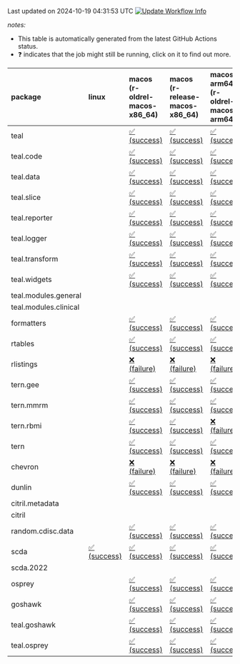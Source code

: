 Last updated on 2024-10-19 04:31:53 UTC [![Update Workflow
Info](https://github.com/averissimo/verdepcheck-status/actions/workflows/update.yaml/badge.svg)](https://github.com/averissimo/verdepcheck-status/actions/workflows/update.yaml)

*notes:*

-   This table is automatically generated from the latest GitHub Actions
    status.
-   ❓ indicates that the job might still be running, click on it to
    find out more.

<table>
<colgroup>
<col style="width: 1%" />
<col style="width: 6%" />
<col style="width: 7%" />
<col style="width: 7%" />
<col style="width: 7%" />
<col style="width: 7%" />
<col style="width: 7%" />
<col style="width: 7%" />
<col style="width: 7%" />
<col style="width: 7%" />
<col style="width: 7%" />
<col style="width: 7%" />
<col style="width: 7%" />
<col style="width: 7%" />
</colgroup>
<thead>
<tr class="header">
<th style="text-align: left;">package</th>
<th style="text-align: left;">linux</th>
<th style="text-align: left;">macos (r-oldrel-macos-x86_64)</th>
<th style="text-align: left;">macos (r-release-macos-x86_64)</th>
<th style="text-align: left;">macos-arm64 (r-oldrel-macos-arm64)</th>
<th style="text-align: left;">macos-arm64 (r-release-macos-arm64)</th>
<th style="text-align: left;">nosuggests</th>
<th style="text-align: left;">ubuntu-clang</th>
<th style="text-align: left;">ubuntu-gcc12</th>
<th style="text-align: left;">ubuntu-next</th>
<th style="text-align: left;">ubuntu-release</th>
<th style="text-align: left;">windows (r-devel-windows-x86_64)</th>
<th style="text-align: left;">windows (r-oldrel-windows-x86_64)</th>
<th style="text-align: left;">windows (r-release-windows-x86_64)</th>
</tr>
</thead>
<tbody>
<tr class="odd">
<td style="text-align: left;">teal</td>
<td style="text-align: left;"></td>
<td
style="text-align: left;"><a href="https://github.com/insightsengineering/teal/actions/runs/11311177624/job/31504024197">✅
(success)</a></td>
<td
style="text-align: left;"><a href="https://github.com/insightsengineering/teal/actions/runs/11311177624/job/31504021175">✅
(success)</a></td>
<td
style="text-align: left;"><a href="https://github.com/insightsengineering/teal/actions/runs/11311177624/job/31504023261">✅
(success)</a></td>
<td
style="text-align: left;"><a href="https://github.com/insightsengineering/teal/actions/runs/11311177624/job/31504020076">✅
(success)</a></td>
<td
style="text-align: left;"><a href="https://github.com/insightsengineering/teal/actions/runs/11311177624/job/31504024657">❌
(failure)</a></td>
<td
style="text-align: left;"><a href="https://github.com/insightsengineering/teal/actions/runs/11311177624/job/31504018270">✅
(success)</a></td>
<td
style="text-align: left;"><a href="https://github.com/insightsengineering/teal/actions/runs/11311177624/job/31504019358">✅
(success)</a></td>
<td
style="text-align: left;"><a href="https://github.com/insightsengineering/teal/actions/runs/11311177624/job/31504021686">✅
(success)</a></td>
<td
style="text-align: left;"><a href="https://github.com/insightsengineering/teal/actions/runs/11311177624/job/31504022513">✅
(success)</a></td>
<td
style="text-align: left;"><a href="https://github.com/insightsengineering/teal/actions/runs/11311177624/job/31504018760">✅
(success)</a></td>
<td
style="text-align: left;"><a href="https://github.com/insightsengineering/teal/actions/runs/11311177624/job/31504025184">✅
(success)</a></td>
<td
style="text-align: left;"><a href="https://github.com/insightsengineering/teal/actions/runs/11311177624/job/31504022094">✅
(success)</a></td>
</tr>
<tr class="even">
<td style="text-align: left;">teal.code</td>
<td style="text-align: left;"></td>
<td
style="text-align: left;"><a href="https://github.com/insightsengineering/teal.code/actions/runs/11311190380/job/31457140230">✅
(success)</a></td>
<td
style="text-align: left;"><a href="https://github.com/insightsengineering/teal.code/actions/runs/11311190380/job/31457139639">✅
(success)</a></td>
<td
style="text-align: left;"><a href="https://github.com/insightsengineering/teal.code/actions/runs/11311190380/job/31457139968">✅
(success)</a></td>
<td
style="text-align: left;"><a href="https://github.com/insightsengineering/teal.code/actions/runs/11311190380/job/31457139465">✅
(success)</a></td>
<td
style="text-align: left;"><a href="https://github.com/insightsengineering/teal.code/actions/runs/11311190380/job/31457140597">✅
(success)</a></td>
<td
style="text-align: left;"><a href="https://github.com/insightsengineering/teal.code/actions/runs/11311190380/job/31457139384">✅
(success)</a></td>
<td
style="text-align: left;"><a href="https://github.com/insightsengineering/teal.code/actions/runs/11311190380/job/31457139551">✅
(success)</a></td>
<td
style="text-align: left;"><a href="https://github.com/insightsengineering/teal.code/actions/runs/11311190380/job/31457140112">✅
(success)</a></td>
<td
style="text-align: left;"><a href="https://github.com/insightsengineering/teal.code/actions/runs/11311190380/job/31457140329">✅
(success)</a></td>
<td
style="text-align: left;"><a href="https://github.com/insightsengineering/teal.code/actions/runs/11311190380/job/31457139104">✅
(success)</a></td>
<td
style="text-align: left;"><a href="https://github.com/insightsengineering/teal.code/actions/runs/11311190380/job/31457140409">✅
(success)</a></td>
<td
style="text-align: left;"><a href="https://github.com/insightsengineering/teal.code/actions/runs/11311190380/job/31457139812">✅
(success)</a></td>
</tr>
<tr class="odd">
<td style="text-align: left;">teal.data</td>
<td style="text-align: left;"></td>
<td
style="text-align: left;"><a href="https://github.com/insightsengineering/teal.data/actions/runs/11311180327/job/31457117241">✅
(success)</a></td>
<td
style="text-align: left;"><a href="https://github.com/insightsengineering/teal.data/actions/runs/11311180327/job/31457116797">✅
(success)</a></td>
<td
style="text-align: left;"><a href="https://github.com/insightsengineering/teal.data/actions/runs/11311180327/job/31457117136">✅
(success)</a></td>
<td
style="text-align: left;"><a href="https://github.com/insightsengineering/teal.data/actions/runs/11311180327/job/31457116665">✅
(success)</a></td>
<td
style="text-align: left;"><a href="https://github.com/insightsengineering/teal.data/actions/runs/11311180327/job/31457117520">✅
(success)</a></td>
<td
style="text-align: left;"><a href="https://github.com/insightsengineering/teal.data/actions/runs/11311180327/job/31457116596">✅
(success)</a></td>
<td
style="text-align: left;"><a href="https://github.com/insightsengineering/teal.data/actions/runs/11311180327/job/31457116737">✅
(success)</a></td>
<td
style="text-align: left;"><a href="https://github.com/insightsengineering/teal.data/actions/runs/11311180327/job/31457117032">✅
(success)</a></td>
<td
style="text-align: left;"><a href="https://github.com/insightsengineering/teal.data/actions/runs/11311180327/job/31457117188">✅
(success)</a></td>
<td
style="text-align: left;"><a href="https://github.com/insightsengineering/teal.data/actions/runs/11311180327/job/31457116364">✅
(success)</a></td>
<td
style="text-align: left;"><a href="https://github.com/insightsengineering/teal.data/actions/runs/11311180327/job/31457117379">✅
(success)</a></td>
<td
style="text-align: left;"><a href="https://github.com/insightsengineering/teal.data/actions/runs/11311180327/job/31457116944">✅
(success)</a></td>
</tr>
<tr class="even">
<td style="text-align: left;">teal.slice</td>
<td style="text-align: left;"></td>
<td
style="text-align: left;"><a href="https://github.com/insightsengineering/teal.slice/actions/runs/11311184918/job/31457125964">✅
(success)</a></td>
<td
style="text-align: left;"><a href="https://github.com/insightsengineering/teal.slice/actions/runs/11311184918/job/31457125583">✅
(success)</a></td>
<td
style="text-align: left;"><a href="https://github.com/insightsengineering/teal.slice/actions/runs/11311184918/job/31457125890">✅
(success)</a></td>
<td
style="text-align: left;"><a href="https://github.com/insightsengineering/teal.slice/actions/runs/11311184918/job/31457125437">✅
(success)</a></td>
<td
style="text-align: left;"><a href="https://github.com/insightsengineering/teal.slice/actions/runs/11311184918/job/31457126185">✅
(success)</a></td>
<td
style="text-align: left;"><a href="https://github.com/insightsengineering/teal.slice/actions/runs/11311184918/job/31457125019">✅
(success)</a></td>
<td
style="text-align: left;"><a href="https://github.com/insightsengineering/teal.slice/actions/runs/11311184918/job/31457125365">✅
(success)</a></td>
<td
style="text-align: left;"><a href="https://github.com/insightsengineering/teal.slice/actions/runs/11311184918/job/31457125675">✅
(success)</a></td>
<td
style="text-align: left;"><a href="https://github.com/insightsengineering/teal.slice/actions/runs/11311184918/job/31457125817">✅
(success)</a></td>
<td
style="text-align: left;"><a href="https://github.com/insightsengineering/teal.slice/actions/runs/11311184918/job/31457125299">✅
(success)</a></td>
<td
style="text-align: left;"><a href="https://github.com/insightsengineering/teal.slice/actions/runs/11311184918/job/31457126110">✅
(success)</a></td>
<td
style="text-align: left;"><a href="https://github.com/insightsengineering/teal.slice/actions/runs/11311184918/job/31457125746">✅
(success)</a></td>
</tr>
<tr class="odd">
<td style="text-align: left;">teal.reporter</td>
<td style="text-align: left;"></td>
<td
style="text-align: left;"><a href="https://github.com/insightsengineering/teal.reporter/actions/runs/11311181842/job/31457118791">✅
(success)</a></td>
<td
style="text-align: left;"><a href="https://github.com/insightsengineering/teal.reporter/actions/runs/11311181842/job/31457118480">✅
(success)</a></td>
<td
style="text-align: left;"><a href="https://github.com/insightsengineering/teal.reporter/actions/runs/11311181842/job/31457118673">✅
(success)</a></td>
<td
style="text-align: left;"><a href="https://github.com/insightsengineering/teal.reporter/actions/runs/11311181842/job/31457118389">✅
(success)</a></td>
<td
style="text-align: left;"><a href="https://github.com/insightsengineering/teal.reporter/actions/runs/11311181842/job/31457118935">✅
(success)</a></td>
<td
style="text-align: left;"><a href="https://github.com/insightsengineering/teal.reporter/actions/runs/11311181842/job/31457118329">✅
(success)</a></td>
<td
style="text-align: left;"><a href="https://github.com/insightsengineering/teal.reporter/actions/runs/11311181842/job/31457118435">✅
(success)</a></td>
<td
style="text-align: left;"><a href="https://github.com/insightsengineering/teal.reporter/actions/runs/11311181842/job/31457118636">✅
(success)</a></td>
<td
style="text-align: left;"><a href="https://github.com/insightsengineering/teal.reporter/actions/runs/11311181842/job/31457118733">✅
(success)</a></td>
<td
style="text-align: left;"><a href="https://github.com/insightsengineering/teal.reporter/actions/runs/11311181842/job/31457118156">✅
(success)</a></td>
<td
style="text-align: left;"><a href="https://github.com/insightsengineering/teal.reporter/actions/runs/11311181842/job/31457118879">✅
(success)</a></td>
<td
style="text-align: left;"><a href="https://github.com/insightsengineering/teal.reporter/actions/runs/11311181842/job/31457118597">✅
(success)</a></td>
</tr>
<tr class="even">
<td style="text-align: left;">teal.logger</td>
<td style="text-align: left;"></td>
<td
style="text-align: left;"><a href="https://github.com/insightsengineering/teal.logger/actions/runs/11311178872/job/31457112382">✅
(success)</a></td>
<td
style="text-align: left;"><a href="https://github.com/insightsengineering/teal.logger/actions/runs/11311178872/job/31457111786">✅
(success)</a></td>
<td
style="text-align: left;"><a href="https://github.com/insightsengineering/teal.logger/actions/runs/11311178872/job/31457112185">✅
(success)</a></td>
<td
style="text-align: left;"><a href="https://github.com/insightsengineering/teal.logger/actions/runs/11311178872/job/31457111588">✅
(success)</a></td>
<td
style="text-align: left;"><a href="https://github.com/insightsengineering/teal.logger/actions/runs/11311178872/job/31457112805">✅
(success)</a></td>
<td
style="text-align: left;"><a href="https://github.com/insightsengineering/teal.logger/actions/runs/11311178872/job/31457111502">✅
(success)</a></td>
<td
style="text-align: left;"><a href="https://github.com/insightsengineering/teal.logger/actions/runs/11311178872/job/31457111699">✅
(success)</a></td>
<td
style="text-align: left;"><a href="https://github.com/insightsengineering/teal.logger/actions/runs/11311178872/job/31457112071">✅
(success)</a></td>
<td
style="text-align: left;"><a href="https://github.com/insightsengineering/teal.logger/actions/runs/11311178872/job/31457112281">✅
(success)</a></td>
<td
style="text-align: left;"><a href="https://github.com/insightsengineering/teal.logger/actions/runs/11311178872/job/31457111271">✅
(success)</a></td>
<td
style="text-align: left;"><a href="https://github.com/insightsengineering/teal.logger/actions/runs/11311178872/job/31457112680">✅
(success)</a></td>
<td
style="text-align: left;"><a href="https://github.com/insightsengineering/teal.logger/actions/runs/11311178872/job/31457111976">✅
(success)</a></td>
</tr>
<tr class="odd">
<td style="text-align: left;">teal.transform</td>
<td style="text-align: left;"></td>
<td
style="text-align: left;"><a href="https://github.com/insightsengineering/teal.transform/actions/runs/11311183113/job/31457121952">✅
(success)</a></td>
<td
style="text-align: left;"><a href="https://github.com/insightsengineering/teal.transform/actions/runs/11311183113/job/31457121389">✅
(success)</a></td>
<td
style="text-align: left;"><a href="https://github.com/insightsengineering/teal.transform/actions/runs/11311183113/job/31457121775">✅
(success)</a></td>
<td
style="text-align: left;"><a href="https://github.com/insightsengineering/teal.transform/actions/runs/11311183113/job/31457121199">✅
(success)</a></td>
<td
style="text-align: left;"><a href="https://github.com/insightsengineering/teal.transform/actions/runs/11311183113/job/31457122194">✅
(success)</a></td>
<td
style="text-align: left;"><a href="https://github.com/insightsengineering/teal.transform/actions/runs/11311183113/job/31457121111">✅
(success)</a></td>
<td
style="text-align: left;"><a href="https://github.com/insightsengineering/teal.transform/actions/runs/11311183113/job/31457121294">✅
(success)</a></td>
<td
style="text-align: left;"><a href="https://github.com/insightsengineering/teal.transform/actions/runs/11311183113/job/31457121672">✅
(success)</a></td>
<td
style="text-align: left;"><a href="https://github.com/insightsengineering/teal.transform/actions/runs/11311183113/job/31457121858">✅
(success)</a></td>
<td
style="text-align: left;"><a href="https://github.com/insightsengineering/teal.transform/actions/runs/11311183113/job/31457120837">✅
(success)</a></td>
<td
style="text-align: left;"><a href="https://github.com/insightsengineering/teal.transform/actions/runs/11311183113/job/31457122112">✅
(success)</a></td>
<td
style="text-align: left;"><a href="https://github.com/insightsengineering/teal.transform/actions/runs/11311183113/job/31457121587">✅
(success)</a></td>
</tr>
<tr class="even">
<td style="text-align: left;">teal.widgets</td>
<td style="text-align: left;"></td>
<td
style="text-align: left;"><a href="https://github.com/insightsengineering/teal.widgets/actions/runs/11311194994/job/31457153826">✅
(success)</a></td>
<td
style="text-align: left;"><a href="https://github.com/insightsengineering/teal.widgets/actions/runs/11311194994/job/31457153546">✅
(success)</a></td>
<td
style="text-align: left;"><a href="https://github.com/insightsengineering/teal.widgets/actions/runs/11311194994/job/31457153746">✅
(success)</a></td>
<td
style="text-align: left;"><a href="https://github.com/insightsengineering/teal.widgets/actions/runs/11311194994/job/31457153443">✅
(success)</a></td>
<td
style="text-align: left;"><a href="https://github.com/insightsengineering/teal.widgets/actions/runs/11311194994/job/31457153946">✅
(success)</a></td>
<td
style="text-align: left;"><a href="https://github.com/insightsengineering/teal.widgets/actions/runs/11311194994/job/31457153389">✅
(success)</a></td>
<td
style="text-align: left;"><a href="https://github.com/insightsengineering/teal.widgets/actions/runs/11311194994/job/31457153498">✅
(success)</a></td>
<td
style="text-align: left;"><a href="https://github.com/insightsengineering/teal.widgets/actions/runs/11311194994/job/31457153689">✅
(success)</a></td>
<td
style="text-align: left;"><a href="https://github.com/insightsengineering/teal.widgets/actions/runs/11311194994/job/31457153790">✅
(success)</a></td>
<td
style="text-align: left;"><a href="https://github.com/insightsengineering/teal.widgets/actions/runs/11311194994/job/31457153189">✅
(success)</a></td>
<td
style="text-align: left;"><a href="https://github.com/insightsengineering/teal.widgets/actions/runs/11311194994/job/31457153904">✅
(success)</a></td>
<td
style="text-align: left;"><a href="https://github.com/insightsengineering/teal.widgets/actions/runs/11311194994/job/31457153646">✅
(success)</a></td>
</tr>
<tr class="odd">
<td style="text-align: left;">teal.modules.general</td>
<td style="text-align: left;"></td>
<td style="text-align: left;"></td>
<td style="text-align: left;"></td>
<td style="text-align: left;"></td>
<td style="text-align: left;"></td>
<td style="text-align: left;"></td>
<td style="text-align: left;"></td>
<td style="text-align: left;"></td>
<td style="text-align: left;"></td>
<td style="text-align: left;"></td>
<td style="text-align: left;"></td>
<td style="text-align: left;"></td>
<td style="text-align: left;"></td>
</tr>
<tr class="even">
<td style="text-align: left;">teal.modules.clinical</td>
<td style="text-align: left;"></td>
<td style="text-align: left;"></td>
<td style="text-align: left;"></td>
<td style="text-align: left;"></td>
<td style="text-align: left;"></td>
<td style="text-align: left;"></td>
<td style="text-align: left;"></td>
<td style="text-align: left;"></td>
<td style="text-align: left;"></td>
<td style="text-align: left;"></td>
<td style="text-align: left;"></td>
<td style="text-align: left;"></td>
<td style="text-align: left;"></td>
</tr>
<tr class="odd">
<td style="text-align: left;">formatters</td>
<td style="text-align: left;"></td>
<td
style="text-align: left;"><a href="https://github.com/insightsengineering/formatters/actions/runs/11311186603/job/31457127563">✅
(success)</a></td>
<td
style="text-align: left;"><a href="https://github.com/insightsengineering/formatters/actions/runs/11311186603/job/31457127168">✅
(success)</a></td>
<td
style="text-align: left;"><a href="https://github.com/insightsengineering/formatters/actions/runs/11311186603/job/31457127428">✅
(success)</a></td>
<td
style="text-align: left;"><a href="https://github.com/insightsengineering/formatters/actions/runs/11311186603/job/31457127043">✅
(success)</a></td>
<td
style="text-align: left;"><a href="https://github.com/insightsengineering/formatters/actions/runs/11311186603/job/31457127637">✅
(success)</a></td>
<td
style="text-align: left;"><a href="https://github.com/insightsengineering/formatters/actions/runs/11311186603/job/31457126698">✅
(success)</a></td>
<td
style="text-align: left;"><a href="https://github.com/insightsengineering/formatters/actions/runs/11311186603/job/31457126987">✅
(success)</a></td>
<td
style="text-align: left;"><a href="https://github.com/insightsengineering/formatters/actions/runs/11311186603/job/31457127230">✅
(success)</a></td>
<td
style="text-align: left;"><a href="https://github.com/insightsengineering/formatters/actions/runs/11311186603/job/31457127369">✅
(success)</a></td>
<td
style="text-align: left;"><a href="https://github.com/insightsengineering/formatters/actions/runs/11311186603/job/31457126914">✅
(success)</a></td>
<td
style="text-align: left;"><a href="https://github.com/insightsengineering/formatters/actions/runs/11311186603/job/31457127700">✅
(success)</a></td>
<td
style="text-align: left;"><a href="https://github.com/insightsengineering/formatters/actions/runs/11311186603/job/31457127301">✅
(success)</a></td>
</tr>
<tr class="even">
<td style="text-align: left;">rtables</td>
<td style="text-align: left;"></td>
<td
style="text-align: left;"><a href="https://github.com/insightsengineering/rtables/actions/runs/11311177795/job/31457109719">✅
(success)</a></td>
<td
style="text-align: left;"><a href="https://github.com/insightsengineering/rtables/actions/runs/11311177795/job/31457109441">✅
(success)</a></td>
<td
style="text-align: left;"><a href="https://github.com/insightsengineering/rtables/actions/runs/11311177795/job/31457109619">✅
(success)</a></td>
<td
style="text-align: left;"><a href="https://github.com/insightsengineering/rtables/actions/runs/11311177795/job/31457109344">✅
(success)</a></td>
<td
style="text-align: left;"><a href="https://github.com/insightsengineering/rtables/actions/runs/11311177795/job/31457109875">✅
(success)</a></td>
<td
style="text-align: left;"><a href="https://github.com/insightsengineering/rtables/actions/runs/11311177795/job/31457109289">❌
(failure)</a></td>
<td
style="text-align: left;"><a href="https://github.com/insightsengineering/rtables/actions/runs/11311177795/job/31457109392">❌
(failure)</a></td>
<td
style="text-align: left;"><a href="https://github.com/insightsengineering/rtables/actions/runs/11311177795/job/31457109576">✅
(success)</a></td>
<td
style="text-align: left;"><a href="https://github.com/insightsengineering/rtables/actions/runs/11311177795/job/31457109668">✅
(success)</a></td>
<td
style="text-align: left;"><a href="https://github.com/insightsengineering/rtables/actions/runs/11311177795/job/31457109129">✅
(success)</a></td>
<td
style="text-align: left;"><a href="https://github.com/insightsengineering/rtables/actions/runs/11311177795/job/31457109826">✅
(success)</a></td>
<td
style="text-align: left;"><a href="https://github.com/insightsengineering/rtables/actions/runs/11311177795/job/31457109541">✅
(success)</a></td>
</tr>
<tr class="odd">
<td style="text-align: left;">rlistings</td>
<td style="text-align: left;"></td>
<td
style="text-align: left;"><a href="https://github.com/insightsengineering/rlistings/actions/runs/11311181109/job/31457118694">❌
(failure)</a></td>
<td
style="text-align: left;"><a href="https://github.com/insightsengineering/rlistings/actions/runs/11311181109/job/31457118467">❌
(failure)</a></td>
<td
style="text-align: left;"><a href="https://github.com/insightsengineering/rlistings/actions/runs/11311181109/job/31457118656">❌
(failure)</a></td>
<td
style="text-align: left;"><a href="https://github.com/insightsengineering/rlistings/actions/runs/11311181109/job/31457118385">❌
(failure)</a></td>
<td
style="text-align: left;"><a href="https://github.com/insightsengineering/rlistings/actions/runs/11311181109/job/31457118522">❌
(failure)</a></td>
<td
style="text-align: left;"><a href="https://github.com/insightsengineering/rlistings/actions/runs/11311181109/job/31457117976">❌
(failure)</a></td>
<td
style="text-align: left;"><a href="https://github.com/insightsengineering/rlistings/actions/runs/11311181109/job/31457118109">❌
(failure)</a></td>
<td
style="text-align: left;"><a href="https://github.com/insightsengineering/rlistings/actions/runs/11311181109/job/31457118261">❌
(failure)</a></td>
<td
style="text-align: left;"><a href="https://github.com/insightsengineering/rlistings/actions/runs/11311181109/job/31457118346">❌
(failure)</a></td>
<td
style="text-align: left;"><a href="https://github.com/insightsengineering/rlistings/actions/runs/11311181109/job/31457118306">❌
(failure)</a></td>
<td
style="text-align: left;"><a href="https://github.com/insightsengineering/rlistings/actions/runs/11311181109/job/31457118739">❌
(failure)</a></td>
<td
style="text-align: left;"><a href="https://github.com/insightsengineering/rlistings/actions/runs/11311181109/job/31457118566">❌
(failure)</a></td>
</tr>
<tr class="even">
<td style="text-align: left;">tern.gee</td>
<td style="text-align: left;"></td>
<td
style="text-align: left;"><a href="https://github.com/insightsengineering/tern.gee/actions/runs/11311187831/job/31457132427">✅
(success)</a></td>
<td
style="text-align: left;"><a href="https://github.com/insightsengineering/tern.gee/actions/runs/11311187831/job/31457131953">✅
(success)</a></td>
<td
style="text-align: left;"><a href="https://github.com/insightsengineering/tern.gee/actions/runs/11311187831/job/31457132295">✅
(success)</a></td>
<td
style="text-align: left;"><a href="https://github.com/insightsengineering/tern.gee/actions/runs/11311187831/job/31457131778">✅
(success)</a></td>
<td
style="text-align: left;"><a href="https://github.com/insightsengineering/tern.gee/actions/runs/11311187831/job/31457132658">✅
(success)</a></td>
<td
style="text-align: left;"><a href="https://github.com/insightsengineering/tern.gee/actions/runs/11311187831/job/31457131685">✅
(success)</a></td>
<td
style="text-align: left;"><a href="https://github.com/insightsengineering/tern.gee/actions/runs/11311187831/job/31457131869">✅
(success)</a></td>
<td
style="text-align: left;"><a href="https://github.com/insightsengineering/tern.gee/actions/runs/11311187831/job/31457132200">✅
(success)</a></td>
<td
style="text-align: left;"><a href="https://github.com/insightsengineering/tern.gee/actions/runs/11311187831/job/31457132362">✅
(success)</a></td>
<td
style="text-align: left;"><a href="https://github.com/insightsengineering/tern.gee/actions/runs/11311187831/job/31457131395">✅
(success)</a></td>
<td
style="text-align: left;"><a href="https://github.com/insightsengineering/tern.gee/actions/runs/11311187831/job/31457132589">✅
(success)</a></td>
<td
style="text-align: left;"><a href="https://github.com/insightsengineering/tern.gee/actions/runs/11311187831/job/31457132112">✅
(success)</a></td>
</tr>
<tr class="odd">
<td style="text-align: left;">tern.mmrm</td>
<td style="text-align: left;"></td>
<td
style="text-align: left;"><a href="https://github.com/insightsengineering/tern.mmrm/actions/runs/11311194585/job/31457152507">✅
(success)</a></td>
<td
style="text-align: left;"><a href="https://github.com/insightsengineering/tern.mmrm/actions/runs/11311194585/job/31457152177">✅
(success)</a></td>
<td
style="text-align: left;"><a href="https://github.com/insightsengineering/tern.mmrm/actions/runs/11311194585/job/31457152457">✅
(success)</a></td>
<td
style="text-align: left;"><a href="https://github.com/insightsengineering/tern.mmrm/actions/runs/11311194585/job/31457152061">✅
(success)</a></td>
<td
style="text-align: left;"><a href="https://github.com/insightsengineering/tern.mmrm/actions/runs/11311194585/job/31457152724">✅
(success)</a></td>
<td
style="text-align: left;"><a href="https://github.com/insightsengineering/tern.mmrm/actions/runs/11311194585/job/31457151992">✅
(success)</a></td>
<td
style="text-align: left;"><a href="https://github.com/insightsengineering/tern.mmrm/actions/runs/11311194585/job/31457152121">❌
(failure)</a></td>
<td
style="text-align: left;"><a href="https://github.com/insightsengineering/tern.mmrm/actions/runs/11311194585/job/31457152406">✅
(success)</a></td>
<td
style="text-align: left;"><a href="https://github.com/insightsengineering/tern.mmrm/actions/runs/11311194585/job/31457152561">✅
(success)</a></td>
<td
style="text-align: left;"><a href="https://github.com/insightsengineering/tern.mmrm/actions/runs/11311194585/job/31457151800">✅
(success)</a></td>
<td
style="text-align: left;"><a href="https://github.com/insightsengineering/tern.mmrm/actions/runs/11311194585/job/31457152615">✅
(success)</a></td>
<td
style="text-align: left;"><a href="https://github.com/insightsengineering/tern.mmrm/actions/runs/11311194585/job/31457152342">✅
(success)</a></td>
</tr>
<tr class="even">
<td style="text-align: left;">tern.rbmi</td>
<td style="text-align: left;"></td>
<td
style="text-align: left;"><a href="https://github.com/insightsengineering/tern.rbmi/actions/runs/11311185932/job/31457126793">✅
(success)</a></td>
<td
style="text-align: left;"><a href="https://github.com/insightsengineering/tern.rbmi/actions/runs/11311185932/job/31457126423">✅
(success)</a></td>
<td
style="text-align: left;"><a href="https://github.com/insightsengineering/tern.rbmi/actions/runs/11311185932/job/31457126670">❌
(failure)</a></td>
<td
style="text-align: left;"><a href="https://github.com/insightsengineering/tern.rbmi/actions/runs/11311185932/job/31457126280">❌
(failure)</a></td>
<td
style="text-align: left;"><a href="https://github.com/insightsengineering/tern.rbmi/actions/runs/11311185932/job/31457126864">✅
(success)</a></td>
<td
style="text-align: left;"><a href="https://github.com/insightsengineering/tern.rbmi/actions/runs/11311185932/job/31457125935">✅
(success)</a></td>
<td
style="text-align: left;"><a href="https://github.com/insightsengineering/tern.rbmi/actions/runs/11311185932/job/31457126207">✅
(success)</a></td>
<td
style="text-align: left;"><a href="https://github.com/insightsengineering/tern.rbmi/actions/runs/11311185932/job/31457126496">✅
(success)</a></td>
<td
style="text-align: left;"><a href="https://github.com/insightsengineering/tern.rbmi/actions/runs/11311185932/job/31457126617">✅
(success)</a></td>
<td
style="text-align: left;"><a href="https://github.com/insightsengineering/tern.rbmi/actions/runs/11311185932/job/31457126140">✅
(success)</a></td>
<td
style="text-align: left;"><a href="https://github.com/insightsengineering/tern.rbmi/actions/runs/11311185932/job/31457126934">✅
(success)</a></td>
<td
style="text-align: left;"><a href="https://github.com/insightsengineering/tern.rbmi/actions/runs/11311185932/job/31457126560">✅
(success)</a></td>
</tr>
<tr class="odd">
<td style="text-align: left;">tern</td>
<td style="text-align: left;"></td>
<td
style="text-align: left;"><a href="https://github.com/insightsengineering/tern/actions/runs/11311181749/job/31457118387">✅
(success)</a></td>
<td
style="text-align: left;"><a href="https://github.com/insightsengineering/tern/actions/runs/11311181749/job/31457118028">✅
(success)</a></td>
<td
style="text-align: left;"><a href="https://github.com/insightsengineering/tern/actions/runs/11311181749/job/31457118267">✅
(success)</a></td>
<td
style="text-align: left;"><a href="https://github.com/insightsengineering/tern/actions/runs/11311181749/job/31457117889">✅
(success)</a></td>
<td
style="text-align: left;"><a href="https://github.com/insightsengineering/tern/actions/runs/11311181749/job/31457118441">❌
(failure)</a></td>
<td
style="text-align: left;"><a href="https://github.com/insightsengineering/tern/actions/runs/11311181749/job/31457117537">✅
(success)</a></td>
<td
style="text-align: left;"><a href="https://github.com/insightsengineering/tern/actions/runs/11311181749/job/31457117809">✅
(success)</a></td>
<td
style="text-align: left;"><a href="https://github.com/insightsengineering/tern/actions/runs/11311181749/job/31457118079">✅
(success)</a></td>
<td
style="text-align: left;"><a href="https://github.com/insightsengineering/tern/actions/runs/11311181749/job/31457118204">✅
(success)</a></td>
<td
style="text-align: left;"><a href="https://github.com/insightsengineering/tern/actions/runs/11311181749/job/31457117758">✅
(success)</a></td>
<td
style="text-align: left;"><a href="https://github.com/insightsengineering/tern/actions/runs/11311181749/job/31457118516">✅
(success)</a></td>
<td
style="text-align: left;"><a href="https://github.com/insightsengineering/tern/actions/runs/11311181749/job/31457118142">✅
(success)</a></td>
</tr>
<tr class="even">
<td style="text-align: left;">chevron</td>
<td style="text-align: left;"></td>
<td
style="text-align: left;"><a href="https://github.com/insightsengineering/chevron/actions/runs/11311188407/job/31457133077">❌
(failure)</a></td>
<td
style="text-align: left;"><a href="https://github.com/insightsengineering/chevron/actions/runs/11311188407/job/31457132644">❌
(failure)</a></td>
<td
style="text-align: left;"><a href="https://github.com/insightsengineering/chevron/actions/runs/11311188407/job/31457132954">❌
(failure)</a></td>
<td
style="text-align: left;"><a href="https://github.com/insightsengineering/chevron/actions/runs/11311188407/job/31457132585">❌
(failure)</a></td>
<td
style="text-align: left;"><a href="https://github.com/insightsengineering/chevron/actions/runs/11311188407/job/31457133438">❌
(failure)</a></td>
<td
style="text-align: left;"><a href="https://github.com/insightsengineering/chevron/actions/runs/11311188407/job/31457132710">❌
(failure)</a></td>
<td
style="text-align: left;"><a href="https://github.com/insightsengineering/chevron/actions/runs/11311188407/job/31457132862">❌
(failure)</a></td>
<td
style="text-align: left;"><a href="https://github.com/insightsengineering/chevron/actions/runs/11311188407/job/31457133143">❌
(failure)</a></td>
<td
style="text-align: left;"><a href="https://github.com/insightsengineering/chevron/actions/runs/11311188407/job/31457133266">❌
(failure)</a></td>
<td
style="text-align: left;"><a href="https://github.com/insightsengineering/chevron/actions/runs/11311188407/job/31457132335">❌
(failure)</a></td>
<td
style="text-align: left;"><a href="https://github.com/insightsengineering/chevron/actions/runs/11311188407/job/31457133204">❌
(failure)</a></td>
<td
style="text-align: left;"><a href="https://github.com/insightsengineering/chevron/actions/runs/11311188407/job/31457132774">❌
(failure)</a></td>
</tr>
<tr class="odd">
<td style="text-align: left;">dunlin</td>
<td style="text-align: left;"></td>
<td
style="text-align: left;"><a href="https://github.com/insightsengineering/dunlin/actions/runs/11311187827/job/31457133241">✅
(success)</a></td>
<td
style="text-align: left;"><a href="https://github.com/insightsengineering/dunlin/actions/runs/11311187827/job/31457132714">✅
(success)</a></td>
<td
style="text-align: left;"><a href="https://github.com/insightsengineering/dunlin/actions/runs/11311187827/job/31457133052">✅
(success)</a></td>
<td
style="text-align: left;"><a href="https://github.com/insightsengineering/dunlin/actions/runs/11311187827/job/31457132503">✅
(success)</a></td>
<td
style="text-align: left;"><a href="https://github.com/insightsengineering/dunlin/actions/runs/11311187827/job/31457133311">❌
(failure)</a></td>
<td
style="text-align: left;"><a href="https://github.com/insightsengineering/dunlin/actions/runs/11311187827/job/31457131993">✅
(success)</a></td>
<td
style="text-align: left;"><a href="https://github.com/insightsengineering/dunlin/actions/runs/11311187827/job/31457132406">✅
(success)</a></td>
<td
style="text-align: left;"><a href="https://github.com/insightsengineering/dunlin/actions/runs/11311187827/job/31457132811">✅
(success)</a></td>
<td
style="text-align: left;"><a href="https://github.com/insightsengineering/dunlin/actions/runs/11311187827/job/31457132972">✅
(success)</a></td>
<td
style="text-align: left;"><a href="https://github.com/insightsengineering/dunlin/actions/runs/11311187827/job/31457132307">✅
(success)</a></td>
<td
style="text-align: left;"><a href="https://github.com/insightsengineering/dunlin/actions/runs/11311187827/job/31457133552">✅
(success)</a></td>
<td
style="text-align: left;"><a href="https://github.com/insightsengineering/dunlin/actions/runs/11311187827/job/31457132882">✅
(success)</a></td>
</tr>
<tr class="even">
<td style="text-align: left;">citril.metadata</td>
<td style="text-align: left;"></td>
<td style="text-align: left;"></td>
<td style="text-align: left;"></td>
<td style="text-align: left;"></td>
<td style="text-align: left;"></td>
<td style="text-align: left;"></td>
<td style="text-align: left;"></td>
<td style="text-align: left;"></td>
<td style="text-align: left;"></td>
<td style="text-align: left;"></td>
<td style="text-align: left;"></td>
<td style="text-align: left;"></td>
<td style="text-align: left;"></td>
</tr>
<tr class="odd">
<td style="text-align: left;">citril</td>
<td style="text-align: left;"></td>
<td style="text-align: left;"></td>
<td style="text-align: left;"></td>
<td style="text-align: left;"></td>
<td style="text-align: left;"></td>
<td style="text-align: left;"></td>
<td style="text-align: left;"></td>
<td style="text-align: left;"></td>
<td style="text-align: left;"></td>
<td style="text-align: left;"></td>
<td style="text-align: left;"></td>
<td style="text-align: left;"></td>
<td style="text-align: left;"></td>
</tr>
<tr class="even">
<td style="text-align: left;">random.cdisc.data</td>
<td style="text-align: left;"></td>
<td
style="text-align: left;"><a href="https://github.com/insightsengineering/random.cdisc.data/actions/runs/11311185246/job/31457126147">✅
(success)</a></td>
<td
style="text-align: left;"><a href="https://github.com/insightsengineering/random.cdisc.data/actions/runs/11311185246/job/31457125764">✅
(success)</a></td>
<td
style="text-align: left;"><a href="https://github.com/insightsengineering/random.cdisc.data/actions/runs/11311185246/job/31457126025">✅
(success)</a></td>
<td
style="text-align: left;"><a href="https://github.com/insightsengineering/random.cdisc.data/actions/runs/11311185246/job/31457125581">✅
(success)</a></td>
<td
style="text-align: left;"><a href="https://github.com/insightsengineering/random.cdisc.data/actions/runs/11311185246/job/31457126370">✅
(success)</a></td>
<td
style="text-align: left;"><a href="https://github.com/insightsengineering/random.cdisc.data/actions/runs/11311185246/job/31457125524">✅
(success)</a></td>
<td
style="text-align: left;"><a href="https://github.com/insightsengineering/random.cdisc.data/actions/runs/11311185246/job/31457125669">✅
(success)</a></td>
<td
style="text-align: left;"><a href="https://github.com/insightsengineering/random.cdisc.data/actions/runs/11311185246/job/31457125961">✅
(success)</a></td>
<td
style="text-align: left;"><a href="https://github.com/insightsengineering/random.cdisc.data/actions/runs/11311185246/job/31457126089">✅
(success)</a></td>
<td
style="text-align: left;"><a href="https://github.com/insightsengineering/random.cdisc.data/actions/runs/11311185246/job/31457125304">✅
(success)</a></td>
<td
style="text-align: left;"><a href="https://github.com/insightsengineering/random.cdisc.data/actions/runs/11311185246/job/31457126300">✅
(success)</a></td>
<td
style="text-align: left;"><a href="https://github.com/insightsengineering/random.cdisc.data/actions/runs/11311185246/job/31457125892">✅
(success)</a></td>
</tr>
<tr class="odd">
<td style="text-align: left;">scda</td>
<td
style="text-align: left;"><a href="https://github.com/insightsengineering/scda/actions/runs/10437595381/job/28903953758">✅
(success)</a></td>
<td
style="text-align: left;"><a href="https://github.com/insightsengineering/scda/actions/runs/10437595381/job/28903953430">✅
(success)</a></td>
<td
style="text-align: left;"><a href="https://github.com/insightsengineering/scda/actions/runs/10437595381/job/28903953031">✅
(success)</a></td>
<td
style="text-align: left;"><a href="https://github.com/insightsengineering/scda/actions/runs/10437595381/job/28903953278">✅
(success)</a></td>
<td
style="text-align: left;"><a href="https://github.com/insightsengineering/scda/actions/runs/10437595381/job/28903952896">✅
(success)</a></td>
<td
style="text-align: left;"><a href="https://github.com/insightsengineering/scda/actions/runs/10437595381/job/28903953675">❌
(failure)</a></td>
<td
style="text-align: left;"><a href="https://github.com/insightsengineering/scda/actions/runs/10437595381/job/28903952832">✅
(success)</a></td>
<td
style="text-align: left;"><a href="https://github.com/insightsengineering/scda/actions/runs/10437595381/job/28903952973">✅
(success)</a></td>
<td
style="text-align: left;"><a href="https://github.com/insightsengineering/scda/actions/runs/10437595381/job/28903953208">✅
(success)</a></td>
<td
style="text-align: left;"><a href="https://github.com/insightsengineering/scda/actions/runs/10437595381/job/28903953361">✅
(success)</a></td>
<td
style="text-align: left;"><a href="https://github.com/insightsengineering/scda/actions/runs/10437595381/job/28903952629">✅
(success)</a></td>
<td
style="text-align: left;"><a href="https://github.com/insightsengineering/scda/actions/runs/10437595381/job/28903953574">✅
(success)</a></td>
<td
style="text-align: left;"><a href="https://github.com/insightsengineering/scda/actions/runs/10437595381/job/28903953140">✅
(success)</a></td>
</tr>
<tr class="even">
<td style="text-align: left;">scda.2022</td>
<td style="text-align: left;"></td>
<td style="text-align: left;"></td>
<td style="text-align: left;"></td>
<td style="text-align: left;"></td>
<td style="text-align: left;"></td>
<td style="text-align: left;"></td>
<td style="text-align: left;"></td>
<td style="text-align: left;"></td>
<td style="text-align: left;"></td>
<td style="text-align: left;"></td>
<td style="text-align: left;"></td>
<td style="text-align: left;"></td>
<td style="text-align: left;"></td>
</tr>
<tr class="odd">
<td style="text-align: left;">osprey</td>
<td style="text-align: left;"></td>
<td
style="text-align: left;"><a href="https://github.com/insightsengineering/osprey/actions/runs/11311192238/job/31457147950">✅
(success)</a></td>
<td
style="text-align: left;"><a href="https://github.com/insightsengineering/osprey/actions/runs/11311192238/job/31457147431">✅
(success)</a></td>
<td
style="text-align: left;"><a href="https://github.com/insightsengineering/osprey/actions/runs/11311192238/job/31457147793">✅
(success)</a></td>
<td
style="text-align: left;"><a href="https://github.com/insightsengineering/osprey/actions/runs/11311192238/job/31457147270">✅
(success)</a></td>
<td
style="text-align: left;"><a href="https://github.com/insightsengineering/osprey/actions/runs/11311192238/job/31457148171">❌
(failure)</a></td>
<td
style="text-align: left;"><a href="https://github.com/insightsengineering/osprey/actions/runs/11311192238/job/31457147180">✅
(success)</a></td>
<td
style="text-align: left;"><a href="https://github.com/insightsengineering/osprey/actions/runs/11311192238/job/31457147346">✅
(success)</a></td>
<td
style="text-align: left;"><a href="https://github.com/insightsengineering/osprey/actions/runs/11311192238/job/31457147698">✅
(success)</a></td>
<td
style="text-align: left;"><a href="https://github.com/insightsengineering/osprey/actions/runs/11311192238/job/31457147877">✅
(success)</a></td>
<td
style="text-align: left;"><a href="https://github.com/insightsengineering/osprey/actions/runs/11311192238/job/31457146892">✅
(success)</a></td>
<td
style="text-align: left;"><a href="https://github.com/insightsengineering/osprey/actions/runs/11311192238/job/31457148094">✅
(success)</a></td>
<td
style="text-align: left;"><a href="https://github.com/insightsengineering/osprey/actions/runs/11311192238/job/31457147625">✅
(success)</a></td>
</tr>
<tr class="even">
<td style="text-align: left;">goshawk</td>
<td style="text-align: left;"></td>
<td
style="text-align: left;"><a href="https://github.com/insightsengineering/goshawk/actions/runs/11311185781/job/31457126267">✅
(success)</a></td>
<td
style="text-align: left;"><a href="https://github.com/insightsengineering/goshawk/actions/runs/11311185781/job/31457125906">✅
(success)</a></td>
<td
style="text-align: left;"><a href="https://github.com/insightsengineering/goshawk/actions/runs/11311185781/job/31457126139">✅
(success)</a></td>
<td
style="text-align: left;"><a href="https://github.com/insightsengineering/goshawk/actions/runs/11311185781/job/31457125756">✅
(success)</a></td>
<td
style="text-align: left;"><a href="https://github.com/insightsengineering/goshawk/actions/runs/11311185781/job/31457126446">❌
(failure)</a></td>
<td
style="text-align: left;"><a href="https://github.com/insightsengineering/goshawk/actions/runs/11311185781/job/31457125613">✅
(success)</a></td>
<td
style="text-align: left;"><a href="https://github.com/insightsengineering/goshawk/actions/runs/11311185781/job/31457125838">❌
(failure)</a></td>
<td
style="text-align: left;"><a href="https://github.com/insightsengineering/goshawk/actions/runs/11311185781/job/31457126084">✅
(success)</a></td>
<td
style="text-align: left;"><a href="https://github.com/insightsengineering/goshawk/actions/runs/11311185781/job/31457126203">✅
(success)</a></td>
<td
style="text-align: left;"><a href="https://github.com/insightsengineering/goshawk/actions/runs/11311185781/job/31457125413">✅
(success)</a></td>
<td
style="text-align: left;"><a href="https://github.com/insightsengineering/goshawk/actions/runs/11311185781/job/31457126390">✅
(success)</a></td>
<td
style="text-align: left;"><a href="https://github.com/insightsengineering/goshawk/actions/runs/11311185781/job/31457126026">✅
(success)</a></td>
</tr>
<tr class="odd">
<td style="text-align: left;">teal.goshawk</td>
<td style="text-align: left;"></td>
<td
style="text-align: left;"><a href="https://github.com/insightsengineering/teal.goshawk/actions/runs/11311184868/job/31457125679">✅
(success)</a></td>
<td
style="text-align: left;"><a href="https://github.com/insightsengineering/teal.goshawk/actions/runs/11311184868/job/31457125290">✅
(success)</a></td>
<td
style="text-align: left;"><a href="https://github.com/insightsengineering/teal.goshawk/actions/runs/11311184868/job/31457125535">✅
(success)</a></td>
<td
style="text-align: left;"><a href="https://github.com/insightsengineering/teal.goshawk/actions/runs/11311184868/job/31457125170">✅
(success)</a></td>
<td
style="text-align: left;"><a href="https://github.com/insightsengineering/teal.goshawk/actions/runs/11311184868/job/31457125931">✅
(success)</a></td>
<td
style="text-align: left;"><a href="https://github.com/insightsengineering/teal.goshawk/actions/runs/11311184868/job/31457125073">✅
(success)</a></td>
<td
style="text-align: left;"><a href="https://github.com/insightsengineering/teal.goshawk/actions/runs/11311184868/job/31457125237">✅
(success)</a></td>
<td
style="text-align: left;"><a href="https://github.com/insightsengineering/teal.goshawk/actions/runs/11311184868/job/31457125472">✅
(success)</a></td>
<td
style="text-align: left;"><a href="https://github.com/insightsengineering/teal.goshawk/actions/runs/11311184868/job/31457125602">✅
(success)</a></td>
<td
style="text-align: left;"><a href="https://github.com/insightsengineering/teal.goshawk/actions/runs/11311184868/job/31457124863">✅
(success)</a></td>
<td
style="text-align: left;"><a href="https://github.com/insightsengineering/teal.goshawk/actions/runs/11311184868/job/31457125843">✅
(success)</a></td>
<td
style="text-align: left;"><a href="https://github.com/insightsengineering/teal.goshawk/actions/runs/11311184868/job/31457125412">✅
(success)</a></td>
</tr>
<tr class="even">
<td style="text-align: left;">teal.osprey</td>
<td style="text-align: left;"></td>
<td
style="text-align: left;"><a href="https://github.com/insightsengineering/teal.osprey/actions/runs/11311190752/job/31457142495">✅
(success)</a></td>
<td
style="text-align: left;"><a href="https://github.com/insightsengineering/teal.osprey/actions/runs/11311190752/job/31457142158">✅
(success)</a></td>
<td
style="text-align: left;"><a href="https://github.com/insightsengineering/teal.osprey/actions/runs/11311190752/job/31457142386">✅
(success)</a></td>
<td
style="text-align: left;"><a href="https://github.com/insightsengineering/teal.osprey/actions/runs/11311190752/job/31457142057">✅
(success)</a></td>
<td
style="text-align: left;"><a href="https://github.com/insightsengineering/teal.osprey/actions/runs/11311190752/job/31457142699">✅
(success)</a></td>
<td
style="text-align: left;"><a href="https://github.com/insightsengineering/teal.osprey/actions/runs/11311190752/job/31457142103">✅
(success)</a></td>
<td
style="text-align: left;"><a href="https://github.com/insightsengineering/teal.osprey/actions/runs/11311190752/job/31457142218">✅
(success)</a></td>
<td
style="text-align: left;"><a href="https://github.com/insightsengineering/teal.osprey/actions/runs/11311190752/job/31457142430">✅
(success)</a></td>
<td
style="text-align: left;"><a href="https://github.com/insightsengineering/teal.osprey/actions/runs/11311190752/job/31457142532">✅
(success)</a></td>
<td
style="text-align: left;"><a href="https://github.com/insightsengineering/teal.osprey/actions/runs/11311190752/job/31457141880">✅
(success)</a></td>
<td
style="text-align: left;"><a href="https://github.com/insightsengineering/teal.osprey/actions/runs/11311190752/job/31457142644">✅
(success)</a></td>
<td
style="text-align: left;"><a href="https://github.com/insightsengineering/teal.osprey/actions/runs/11311190752/job/31457142286">✅
(success)</a></td>
</tr>
</tbody>
</table>
